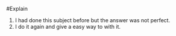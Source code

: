 #Explain
1. I had done this subject before but the answer was not perfect.
2. I do it again and give a easy way to with it.
